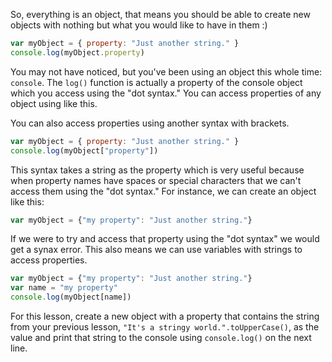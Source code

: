 So, everything is an object, that means you should be able to create new objects with nothing but what you would like to have in them :)

```javascript
var myObject = { property: "Just another string." }
console.log(myObject.property)
```

You may not have noticed, but you've been using an object this whole time: `console`. The `log()` function is actually a property of the console object which you access using the "dot syntax." You can access properties of any object using like this.

You can also access properties using another syntax with brackets.

```javascript
var myObject = { property: "Just another string." }
console.log(myObject["property"])
```

This syntax takes a string as the property which is very useful because when property names have spaces or special characters that we can't access them using the "dot syntax." For instance, we can create an object like this:

```javascript
var myObject = {"my property": "Just another string."}
```

If we were to try and access that property using the "dot syntax" we would get a synax error. This also means we can use variables with strings to access properties.

```javascript
var myObject = {"my property": "Just another string."}
var name = "my property"
console.log(myObject[name])
```

For this lesson, create a new object with a property that contains the string from your previous lesson, `"It's a stringy world.".toUpperCase()`, as the value and print that string to the console using `console.log()` on the next line.
